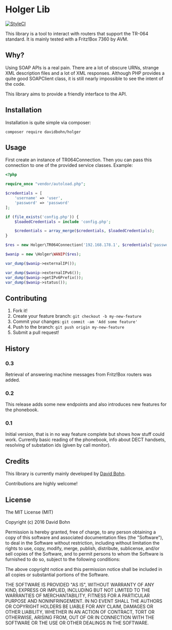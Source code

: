 # Holger Lib

[![StyleCI](https://styleci.io/repos/53442008/shield)](https://styleci.io/repos/53442008)

This library is a tool to interact with routers that support the TR-064 standard.
 It is mainly tested with a Fritz!Box 7360 by AVM.

## Why?
Using SOAP APIs is a real pain. There are a lot of obscure URNs, strange XML description files and a lot of XML responses.
 Although PHP provides a quite good SOAPClient class, it is still nearly impossible to see the intent of the code.

 This library aims to provide a friendly interface to the API.

## Installation

Installation is quite simple via composer:

```
composer require davidbohn/holger
```

## Usage

First create an instance of TR064Connection.
Then you can pass this connection to one of the provided service classes. Example:

```php
<?php

require_once "vendor/autoload.php";

$credentials = [
    'username' => 'user',
    'password' => 'password'
];

if (file_exists('config.php')) {
    $loadedCredentials = include 'config.php';

    $credentials = array_merge($credentials, $loadedCredentials);
}

$res = new Holger\TR064Connection('192.168.178.1', $credentials['password'], $credentials['username']);

$wanip = new \Holger\WANIP($res);

var_dump($wanip->externalIP());

var_dump($wanip->externalIPv6());
var_dump($wanip->getIPv6Prefix());
var_dump($wanip->status());

```

## Contributing

1. Fork it!
2. Create your feature branch: `git checkout -b my-new-feature`
3. Commit your changes: `git commit -am 'Add some feature'`
4. Push to the branch: `git push origin my-new-feature`
5. Submit a pull request!

## History

### 0.3
Retrieval of answering machine messages from Fritz!Box routers was added.

### 0.2
This release adds some new endpoints and also introduces new features for the phonebook.

### 0.1
Initial version, that is in no way feature complete but shows how stuff could work.
Currently basic reading of the phonebook, info about DECT handsets, resolving of substation ids (given by call monitor).

## Credits

This library is currently mainly developed by [David Bohn](https://cancrisoft.net).

Contributions are highly welcome!

## License

The MIT License (MIT)

Copyright (c) 2016 David Bohn

Permission is hereby granted, free of charge, to any person obtaining a copy
of this software and associated documentation files (the "Software"), to deal
in the Software without restriction, including without limitation the rights
to use, copy, modify, merge, publish, distribute, sublicense, and/or sell
copies of the Software, and to permit persons to whom the Software is
furnished to do so, subject to the following conditions:

The above copyright notice and this permission notice shall be included in all
copies or substantial portions of the Software.

THE SOFTWARE IS PROVIDED "AS IS", WITHOUT WARRANTY OF ANY KIND, EXPRESS OR
IMPLIED, INCLUDING BUT NOT LIMITED TO THE WARRANTIES OF MERCHANTABILITY,
FITNESS FOR A PARTICULAR PURPOSE AND NONINFRINGEMENT. IN NO EVENT SHALL THE
AUTHORS OR COPYRIGHT HOLDERS BE LIABLE FOR ANY CLAIM, DAMAGES OR OTHER
LIABILITY, WHETHER IN AN ACTION OF CONTRACT, TORT OR OTHERWISE, ARISING FROM,
OUT OF OR IN CONNECTION WITH THE SOFTWARE OR THE USE OR OTHER DEALINGS IN THE
SOFTWARE.
